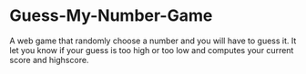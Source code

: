 # Guess-My-Number-Game
A web game that randomly choose a number and you will have to guess it. It let you know if your guess is too high or too low and computes your current score and highscore.
